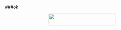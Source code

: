 ###ok

<p align="center"><a href="https://my.scalingo.com/deploy?template=https://github.com/KartikRajOfficials/Scalingo"> <img src="https://cdn.scalingo.com/deploy/button.svg" width="220" height="38.45"/></a></p>
